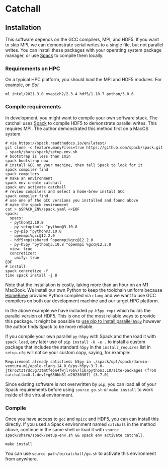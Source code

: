 # Catchall

## Installation

This software depends on the GCC compilers, MPI, and HDF5. If you want to skip MPI, we can demonstrate serial writes to a single file, but not parallel writes. You can install these packages with your operating system package manager, or use [Spack](https://spack.io) to compile them locally.

### Requirements on HPC

On a typical HPC platform, you should load the MPI and HDF5 modules. For example, on *Sol*:

~~~
ml intel/2021.3.0 mvapich2/2.3.4 hdf5/1.10.7 python/3.8.6
~~~

### Compile requirements

In development, you might want to compile your own software stack. The catchall uses [Spack](https://spack.io) to compile HDF5 to demonstrate parallel writes. This requires MPI. The author demonstrated this method first on a MacOS system.

~~~
# via https://spack.readthedocs.io/en/latest/
git clone -c feature.manyFiles=true https://github.com/spack/spack.git
. spack/share/spack/setup-env.sh
# bootstrap is less than 1min
spack bootstrap now
# install GCC on your machine, then tell Spack to look for it
spack compiler find
spack compilers
# make an environment
spack env create catchall
spack env activate catchall
# review compilers and select a home-brew install GCC
spack compiler find
# use one of the GCC versions you installed and found above
# make the spack environment
cat > $SPACK_ENV/spack.yaml <<EOF
spack:
  specs:
  - python@3.10.8
  - py-setuptools ^python@3.10.8
  - py-pip ^python@3.10.8
  - openmpi%gcc@12.2.0
  - hdf5+mpi+shared ^openmpi%gcc@12.2.0
  - py-h5py ^python@3.10.8 ^openmpi %gcc@12.2.0
  view: true
  concretizer:
    unify: true
EOF
# install
spack concretize -f 
time spack install -j 8
~~~

Note that the installation is costly, taking more than an hour on an M1 MacBook. We install our own Python to keep the toolchain uniform because [HomeBrew](https://brew.sh) provides Python compiled via `clang` and we want to use GCC compilers on both our development machine and our target HPC platform.

In the above example we have included `py-h5py +mpi` which builds the parallel version of HDF5. This is one of the most reliable ways to provide this package. It might be possible to [use pip to install parallel `h5py`](https://docs.h5py.org/en/stable/mpi.html#building-against-parallel-hdf5) however the author finds Spack to be more reliable. 

If you compile your own parallel `py-h5py` with Spack and then load it with `spack load`, any later use of `pip install -U -e .` to install a custom package that includes the standard `h5py` in the `install_requires` list in `setup.cfg` will notice your custom copy, saying, for example:

~~~
Requirement already satisfied: h5py in ./spack/opt/spack/darwin-ventura-m1/apple-clang-14.0.0/py-h5py-3.7.0-jtkro2t3trdc3g73tmtfepn4fwjl76bv/lib/python3.10/site-packages (from catchall==0.1.dev1+g680bb81.d20230307) (3.7.0)
~~~

Since existing software is not overwritten by `pip`, you can load all of your Spack requirements before using `source go.sh` or `make install` to work inside of the virtual environment.

### Compile

Once you have access to `gcc` and `mpicc` and HDF5, you can can install this directly. If you used a Spack environment named `catchall` in the method above, continue in the same shell or load it with `source spack/share/spack/setup-env.sh && spack env activate catchall`.

~~~
make install
~~~

You can use `source path/to/catchall/go.sh` to activate this environment from anywhere.
